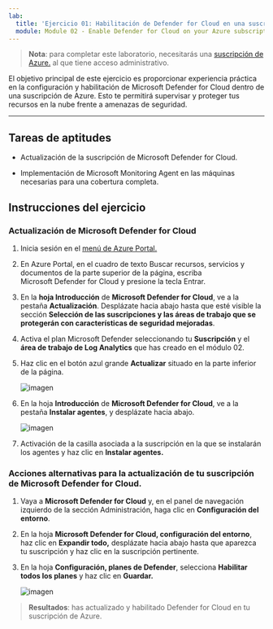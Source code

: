 ```yaml
---
lab:
  title: 'Ejercicio 01: Habilitación de Defender for Cloud en una suscripción de Azure'
  module: Module 02 - Enable Defender for Cloud on your Azure subscription
---
```



>**Nota**: para completar este laboratorio, necesitarás una [suscripción de Azure.](https://azure.microsoft.com/en-us/free/?azure-portal=true) al que tiene acceso administrativo. 


El objetivo principal de este ejercicio es proporcionar experiencia práctica en la configuración y habilitación de Microsoft Defender for Cloud dentro de una suscripción de Azure. Esto te permitirá supervisar y proteger tus recursos en la nube frente a amenazas de seguridad. 

---

## Tareas de aptitudes

- Actualización de la suscripción de Microsoft Defender for Cloud.
  
- Implementación de Microsoft Monitoring Agent en las máquinas necesarias para una cobertura completa.

## Instrucciones del ejercicio

### Actualización de Microsoft Defender for Cloud

1. Inicia sesión en el [menú de Azure Portal.](https://portal.azure.com/)

2. En Azure Portal, en el cuadro de texto Buscar recursos, servicios y documentos de la parte superior de la página, escriba Microsoft Defender for Cloud y presione la tecla Entrar.

3. En la **hoja Introducción** de **Microsoft Defender for Cloud**, ve a la pestaña **Actualización**. Desplázate hacia abajo hasta que esté visible la sección **Selección de las suscripciones y las áreas de trabajo que se protegerán con características de seguridad mejoradas**.

4. Activa el plan Microsoft Defender seleccionando tu **Suscripción** y el **área de trabajo de Log Analytics** que has creado en el módulo 02.

5. Haz clic en el botón azul grande **Actualizar** situado en la parte inferior de la página.
   
    ![imagen](https://github.com/MicrosoftLearning/Secure-Azure-services-and-workloads-with-Microsoft-Cloud-Security-Benchmark/assets/91347931/256bd584-b04f-4d5b-81a7-c83dd1af3b4f)
   
6. En la hoja **Introducción** de **Microsoft Defender for Cloud**, ve a la pestaña **Instalar agentes**, y desplázate hacia abajo.

    ![imagen](https://github.com/MicrosoftLearning/Secure-Azure-services-and-workloads-with-Microsoft-Cloud-Security-Benchmark/assets/91347931/8120ec8f-23dc-4636-bc45-b415c7894b8c)

7. Activación de la casilla asociada a la suscripción en la que se instalarán los agentes y haz clic en **Instalar agentes.**

### Acciones alternativas para la actualización de tu suscripción de Microsoft Defender for Cloud.

1. Vaya a **Microsoft Defender for Cloud** y, en el panel de navegación izquierdo de la sección Administración, haga clic en **Configuración del entorno**.
   
2. En la hoja **Microsoft Defender for Cloud, configuración del entorno**, haz clic en **Expandir todo,** desplázate hacia abajo hasta que aparezca tu suscripción y haz clic en la suscripción pertinente.

3. En la hoja **Configuración, planes de Defender**, selecciona **Habilitar todos los planes** y haz clic en **Guardar.**

   ![imagen](https://github.com/MicrosoftLearning/Secure-Azure-services-and-workloads-with-Microsoft-Defender-for-Cloud-regulatory-compliance-controls/assets/91347931/4b684851-98ae-4720-a3e3-afa99aab8c43)




   

   
> **Resultados**: has actualizado y habilitado Defender for Cloud en tu suscripción de Azure.
